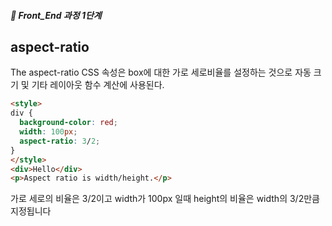##### 🍑  Front_End 과정 1단계 


##  aspect-ratio
The aspect-ratio CSS 속성은 box에 대한 가로 세로비율를 설정하는 것으로 자동 크기 및 기타 레이아웃 함수 계산에 사용된다.   

```html
<style>
div {
  background-color: red;
  width: 100px;
  aspect-ratio: 3/2;
}
</style>
<div>Hello</div>
<p>Aspect ratio is width/height.</p> 
```   
가로 세로의 비율은 3/2이고 width가 100px 일때 height의 비율은 width의 3/2만큼 지정됩니다
